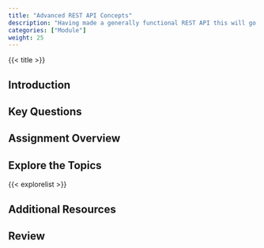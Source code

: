 ```yaml
---
title: "Advanced REST API Concepts"
description: "Having made a generally functional REST API this will go into some more complex concepts like paging and caching."
categories: ["Module"]
weight: 25
---
```


{{< title >}}
## Introduction
<!--- Introduce the topic in this section -->

## Key Questions
<!--- List  key questions
- Key question 1
- Key question 2
    - Key question 2a
    - Key question 2b
 -->


## Assignment Overview
<!--- Give a general overview of the sort of assignment(s) students will do during the week -->

## Explore the Topics
<!--- An automatically generated list of explore topics from the same directory as this overview. Generated from the frontmatter, make sure to fill in the title, description and include "Exploration" in the categories! -->
{{< explorelist >}}

## Additional Resources
<!--- Links to 3rd party resources. Things like other YouTube videos or articles
[Item](URL to item)
: Description of item

[Item 2](URL to item 2)
: Description of item 2
-->

## Review
<!--- This is where you should encourage students to reflect on what they have learned and make connections to previous material. -->